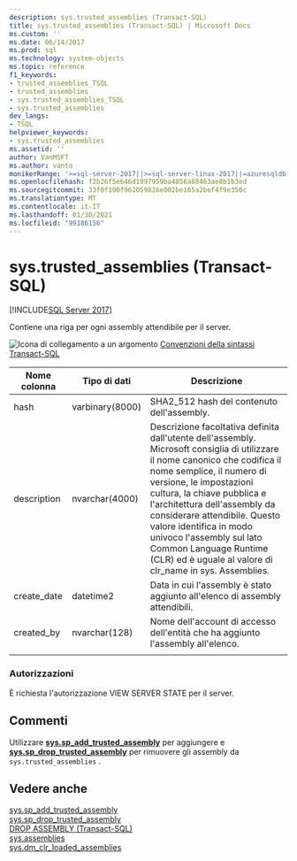 ```yaml
---
description: sys.trusted_assemblies (Transact-SQL)
title: sys.trusted_assemblies (Transact-SQL) | Microsoft Docs
ms.custom: ''
ms.date: 06/14/2017
ms.prod: sql
ms.technology: system-objects
ms.topic: reference
f1_keywords:
- trusted_assemblies_TSQL
- trusted_assemblies
- sys.trusted_assemblies_TSQL
- sys.trusted_assemblies
dev_langs:
- TSQL
helpviewer_keywords:
- sys.trusted_assemblies
ms.assetid: ''
author: VanMSFT
ms.author: vanto
monikerRange: '>=sql-server-2017||>=sql-server-linux-2017||=azuresqldb-mi-current'
ms.openlocfilehash: f2b26f5e646d1997959ba4856a88463ae8b1b3ed
ms.sourcegitcommit: 33f0f190f962059826e002be165a2bef4f9e350c
ms.translationtype: MT
ms.contentlocale: it-IT
ms.lasthandoff: 01/30/2021
ms.locfileid: "99186156"
---
```

# <a name="systrusted_assemblies-transact-sql"></a>sys.trusted_assemblies (Transact-SQL)  
[!INCLUDE[SQL Server 2017](../../includes/applies-to-version/sqlserver2017.md)]

Contiene una riga per ogni assembly attendibile per il server.

 ![Icona di collegamento a un argomento](../../database-engine/configure-windows/media/topic-link.gif "Icona di collegamento a un argomento") [Convenzioni della sintassi Transact-SQL](../../t-sql/language-elements/transact-sql-syntax-conventions-transact-sql.md)  


|Nome colonna |Tipo di dati |Descrizione |
|--- |--- |--- |
|hash |varbinary(8000) |SHA2_512 hash del contenuto dell'assembly. |
|description |nvarchar(4000) |Descrizione facoltativa definita dall'utente dell'assembly. Microsoft consiglia di utilizzare il nome canonico che codifica il nome semplice, il numero di versione, le impostazioni cultura, la chiave pubblica e l'architettura dell'assembly da considerare attendibile. Questo valore identifica in modo univoco l'assembly sul lato Common Language Runtime (CLR) ed è uguale al valore di clr_name in sys. Assemblies. |
|create_date |datetime2 |Data in cui l'assembly è stato aggiunto all'elenco di assembly attendibili. |
|created_by |nvarchar(128) |Nome dell'account di accesso dell'entità che ha aggiunto l'assembly all'elenco. |
| | | |

### <a name="permissions"></a>Autorizzazioni  
 È richiesta l'autorizzazione VIEW SERVER STATE per il server.  
 
## <a name="remarks"></a>Commenti  
Utilizzare **[sys.sp_add_trusted_assembly](../../relational-databases/system-stored-procedures/sys-sp-add-trusted-assembly-transact-sql.md)** per aggiungere e **[sys.sp_drop_trusted_assembly](../../relational-databases/system-stored-procedures/sys-sp-drop-trusted-assembly-transact-sql.md)** per rimuovere gli assembly da `sys.trusted_assemblies` .

## <a name="see-also"></a>Vedere anche  
  [sys.sp_add_trusted_assembly](../../relational-databases/system-stored-procedures/sys-sp-add-trusted-assembly-transact-sql.md)  
  [sys.sp_drop_trusted_assembly](../../relational-databases/system-stored-procedures/sys-sp-drop-trusted-assembly-transact-sql.md)  
  [DROP ASSEMBLY &#40;Transact-SQL&#41;](../../t-sql/statements/drop-assembly-transact-sql.md)  
  [sys.assemblies](../../relational-databases/system-catalog-views/sys-assemblies-transact-sql.md)  
  [sys.dm_clr_loaded_assemblies](../../relational-databases/system-dynamic-management-views/sys-dm-clr-loaded-assemblies-transact-sql.md)  
